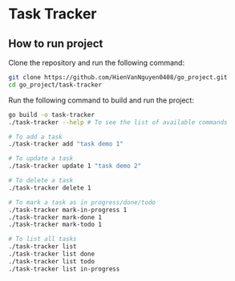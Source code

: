 # Task Tracker
## How to run project

Clone the repository and run the following command:
```bash
git clone https://github.com/HienVanNguyen0408/go_project.git
cd go_project/task-tracker
```

Run the following command to build and run the project:
```bash
go build -o task-tracker
./task-tracker --help # To see the list of available commands

# To add a task
./task-tracker add "task demo 1"

# To update a task
./task-tracker update 1 "task demo 2"

# To delete a task
./task-tracker delete 1

# To mark a task as in progress/done/todo
./task-tracker mark-in-progress 1
./task-tracker mark-done 1
./task-tracker mark-todo 1

# To list all tasks
./task-tracker list
./task-tracker list done
./task-tracker list todo
./task-tracker list in-progress
```